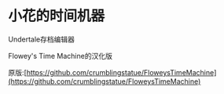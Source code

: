# 小花的时间机器
Undertale存档编辑器

Flowey's Time Machine的汉化版

原版:[https://github.com/crumblingstatue/FloweysTimeMachine](https://github.com/crumblingstatue/FloweysTimeMachine)
